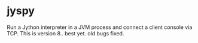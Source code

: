 # jyspy
Run a Jython interpreter in a JVM process and connect a client console via TCP.
This is version 8.. best yet. old bugs fixed.
